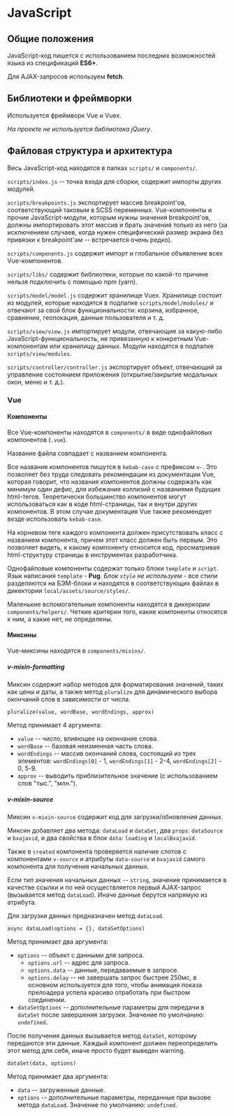 # JavaScript

## Общие положения

JavaScript-код пишется с использованием последних возможностей языка из спецификаций **ES6+**.

Для AJAX-запросов используем **fetch**.

## Библиотеки и фреймворки

Используется фреймворк Vue и Vuex.

*На проекте не используется библиотека jQuery*.

## Файловая структура и архитектура

Весь JavaScript-код находятся в папках `scripts/` и `components/`.

`scripts/index.js` -- точка входа для сборки, содержит импорты других модулей.

`scripts/breakpoints.js` экспортирует массив breakpoint'ов, соответствующий таковым в SCSS переменных. Vue-компоненты и прочие JavaScript-модули, которым нужны значения breakpoint'ов, должны импортировать этот массив и брать значения только из него (за исключением случаев, когда нужен специфический размер экрана без привязки к breakpoint'ам -- встречается очень редко).

`scripts/components.js` содержит импорт и глобальное объявление всех Vue-компонентов.

`scripts/libs/` содержит библиотеки, которые по какой-то причине нельзя подключить с помощью npm (yarn).

`scripts/model/model.js` содержит хранилище Vuex. Хранилище состоит из модулей, которые находятся в подпапке `scripts/model/modules/` и отвечают за свой блок функциональности: корзина, избранное, сравнение, геолокация, данные пользователя и т. д.

`scripts/view/view.js` импортирует модули, отвечающие за какую-либо JavaScript-функциональность, не привязанную к конкретным Vue-компонентам или хранилищу данных. Модули находятся в подпапке `scripts/view/modules`.

`scripts/controller/controller.js` экспортирует объект, отвечающий за управление состоянием приложения (открытие/закрытие модальных окон, меню и т. д.).

### Vue

#### Компоненты

Все Vue-компоненты находятся в `components/` в виде однофайловых компонентов (`.vue`).

Название файла совпадает с названием компонента.

Все названия компонентов пишутся в `kebab-case` с префиксом `v-`. Это позволяет без труда следовать рекомендации из документации Vue, которая говорит, что названия компонентов должны содержать как минимум один дефис, для избежания коллизий с названиями будущих html-тегов. Теоретически большинство компонентов могут использоваться как в коде html-страницы, так и внутри других компонентов. В этом случае документация Vue также рекомендует везде использовать `kebab-case`.

На корневом теге каждого компонента должен присутствовать класс с названием компонента, причем этот класс должен быть первым. Это позволяет видеть, к какому компоненту относится код, просматривая html-структуру страницы в инструментах разработчика.

Однофайловые компоненты содержат только блоки `template` и `script`. Язык написания `template` - **Pug**. *Блок `style` не используем* - все стили разделяются на БЭМ-блоки и находятся в соответствующих файлах в дикектории `local/assets/source/styles/`.

Маленькие вспомогательные компоненты находятся в дикеркории `components/helpers/`. Четкие критерии того, какие компоненты относятся к ним, а какие нет, не определены.

#### Миксины

Vue-миксины находятся в `components/mixins/`.

##### v-mixin-formatting

Миксин содержит набор методов для форматирования значений, таких как цены и даты, а также метод `pluralize` для динамического выбора окончаний слов в зависимости от числа.

`pluralize(value, wordBase, wordEndings, approx)`

Метод принимает 4 аргумента:

* `value` -- число, влияющее на окончание слова.
* `wordBase` -- базовая неизменная часть слова.
* `wordEndings` -- массив окончаний слова, состоящий из трех элементов: `wordEndings[0]` - 1, `wordEndings[1]` - 2-4, `wordEndings[2]` - 0, 5-9.
* `approx` -- выводить приблизительное значение (с использованием слов "тыс.", "млн.").

##### v-mixin-source

Миксин `v-mixin-source` содержит код для загрузки/обновления данных.

Миксин добавляет два метода: `dataLoad` и `dataSet`, два `props`: `dataSource` и `bxajaxid`, и два свойства в блок `data`: `loading` и `localBxajaxid`.

Также в `created` компонента проверяется наличие слотов с компонентами `v-source` и атрибуты `data-source` и `bxajaxid` самого компонента для получения начальных данных.

Если тип значения начальных данных -- `string`, значение принимается в качестве ссылки и по ней осуществляется первый AJAX-запрос (вызывается метод `dataLoad`). Иначе данные берутся напрямую из атрибута.

Для загрузки данных предназначен метод `dataLoad`.

`async dataLoad(options = {}, dataSetOptions)`

Метод принимает два аргумента:

* `options` -- объект с данными для запроса.
	* `options.url` -- адрес для запроса.
	* `options.data` -- данные, передаваемые в запросе.
	* `options.delay` -- не завершать запрос быстрее 250мс, в основном используется для того, чтобы анимация показа прелоадера успела красиво отработать при быстром соединении.
* `dataSetOptions` -- дополнительные параметры для передачи в `dataSet` после завершения загрузки. Значение по умолчанию: `undefined`.

После получения данных вызывается метод `dataSet`, которому передаются эти данные. Каждый компонент должен переопределить этот метод для себя, иначе просто будет выведен warning.

`dataSet(data, options)`

Метод принимает два аргумента:

* `data` -- загруженные данные.
* `options` -- дополнительные параметры, переданные при вызове метода `dataLoad`. Значение по умолчанию: `undefined`.